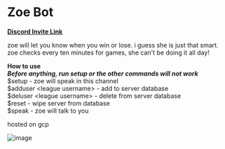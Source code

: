 # Zoe Bot  

**[Discord Invite Link](https://discord.com/api/oauth2/authorize?client_id=1014214102459093105&permissions=2048&scope=bot)**  

zoe will let you know when you win or lose. i guess she is just that smart. zoe checks every ten minutes for games, she can't be doing it all day!

**How to use**  
***Before anything, run setup or the other commands will not work***  
$setup - zoe will speak in this channel  
$adduser \<league username> - add to server database  
$deluser \<league username> - delete from server database  
$reset - wipe server from database  
$speak - zoe will talk to you  
  
hosted on gcp

![image](https://user-images.githubusercontent.com/51398314/187583535-9699ac53-a7db-4fc6-b06b-2db1dc0c39cc.png)
